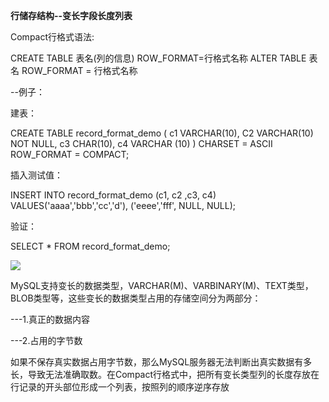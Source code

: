 **行储存结构--变长字段长度列表**

Compact行格式语法:

CREATE TABLE 表名(列的信息) ROW_FORMAT=行格式名称
ALTER TABLE 表名 ROW_FORMAT = 行格式名称

--例子：

建表：

CREATE TABLE record_format_demo (
	c1 VARCHAR(10),
	C2 VARCHAR(10) NOT NULL,
	c3 CHAR(10),
	c4 VARCHAR (10)
) CHARSET = ASCII ROW_FORMAT = COMPACT;


插入测试值：

INSERT INTO record_format_demo (c1, c2 ,c3, c4) VALUES('aaaa','bbb','cc','d'), ('eeee','fff', NULL, NULL);



验证：

SELECT * FROM record_format_demo;



![](../../Images/1.png)



MySQL支持变长的数据类型，VARCHAR(M)、VARBINARY(M)、TEXT类型，BLOB类型等，这些变长的数据类型占用的存储空间分为两部分：

---1.真正的数据内容

---2.占用的字节数

如果不保存真实数据占用字节数，那么MySQL服务器无法判断出真实数据有多长，导致无法准确取数。在Compact行格式中，把所有变长类型列的长度存放在行记录的开头部位形成一个列表，按照列的顺序逆序存放
